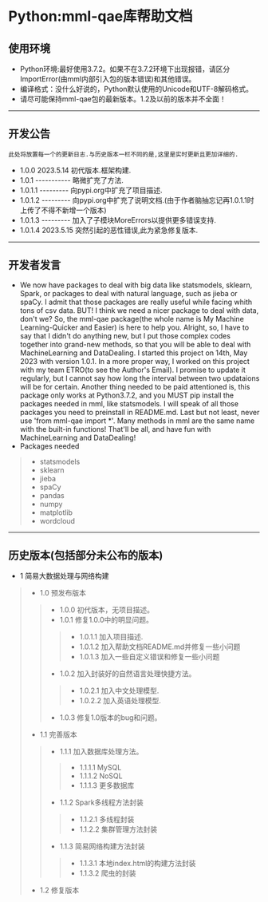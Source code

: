 # Python:mml-qae库帮助文档
## 使用环境
+ Python环境:最好使用3.7.2。如果不在3.7.2环境下出现报错，请区分ImportError(由mml内部引入包的版本错误)和其他错误。
+ 编译格式：没什么好说的，Python默认使用的Unicode和UTF-8解码格式。
+ 请尽可能保持mml-qae包的最新版本。1.2及以前的版本并不全面！
---
## 开发公告
    此处将放置每一个的更新日志.与历史版本一栏不同的是,这里是实时更新且更加详细的.
+ 1.0.0 2023.5.14 初代版本.框架构建.
+ 1.0.1 ----------- 略微扩充了方法.
+ 1.0.1.1 --------- 向pypi.org中扩充了项目描述.
+ 1.0.1.2 --------- 向pypi.org中扩充了说明文档.(由于作者脑抽忘记再1.0.1.1时上传了不得不新增一个版本)
+ 1.0.1.3 --------- 加入了子模块MoreErrors以提供更多错误支持.
+ 1.0.1.4 2023.5.15 突然引起的恶性错误,此为紧急修复版本.
---
## 开发者发言
+ We now have packages to deal with big data like statsmodels, sklearn, Spark, or packages to deal with natural language, such as jieba or spaCy. I admit that those packages are really useful while facing whith tons of csv data. BUT! I think we need a nicer package to deal with data, don't we? So, the mml-qae package(the whole name is My Machine Learning-Quicker and Easier) is here to help you. Alright, so, I have to say that I didn't do anything new, but I put those complex codes together into grand-new methods, so that you will be able to deal with MachineLearning and DataDealing. I started this project on 14th, May 2023 with version 1.0.1. In a more proper way, I worked on this project with my team ETRO(to see the Author's Email). I promise to update it regularly, but I cannot say how long the interval between two updataions will be for certain. Another thing needed to be paid attentioned is, this package only works at Python3.7.2, and you MUST pip install the packages needed in mml, like statsmodels. I will speak of all those packages you need to preinstall in README.md. Last but not least, never use 'from mml-qae import *'. Many methods in mml are the same name with the built-in functions! That'll be all, and have fun with MachineLearning and DataDealing!
+ Packages needed
> + statsmodels
> + sklearn
> + jieba
> + spaCy
> + pandas
> + numpy
> + matplotlib
> + wordcloud
---
## 历史版本(包括部分未公布的版本)
+ 1 简易大数据处理与网络构建
> +  1.0 预发布版本
> > + 1.0.0 
>      初代版本，无项目描述。
> > + 1.0.1
>      修复1.0.0中的明显问题。
> > > + 1.0.1.1  加入项目描述.
> > > + 1.0.1.2  加入帮助文档README.md并修复一些小问题
> > > + 1.0.1.3  加入一些自定义错误和修复一些小问题
> >  + 1.0.2
>      加入封装好的自然语言处理快捷方法。
> > > + 1.0.2.1  加入中文处理模型.
> > > + 1.0.2.2  加入英语处理模型.
> >  + 1.0.3     修复1.0版本的bug和问题。
> +  1.1 完善版本
> >  + 1.1.1 加入数据库处理方法。
> > > + 1.1.1.1 MySQL
> > > + 1.1.1.2 NoSQL
> > > + 1.1.1.3 更多数据库
> >  + 1.1.2 Spark多线程方法封装
> > > + 1.1.2.1 多线程封装
> > > + 1.1.2.2 集群管理方法封装
> >  + 1.1.3 简易网络构建方法封装
> > > + 1.1.3.1 本地index.html的构建方法封装
> > > + 1.1.3.2 爬虫的封装
> + 1.2 修复版本
